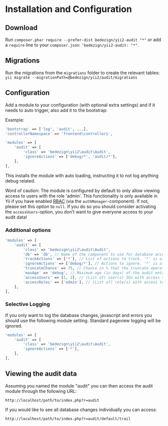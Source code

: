 # Installation and Configuration

## Download

Run `composer.phar require --prefer-dist bedezign/yii2-audit "*"` or add a `require` line to your `composer.json`: `'bedezign/yii2-audit: "*"`.

## Migrations

Run the migrations from the `migrations` folder to create the relevant tables:  `yii migrate --migrationPath=@bedezign/yii2/audit/migrations`

## Configuration

Add a module to your configuration (with optional extra settings) and if it needs to auto trigger, also add it to the bootstrap:

Example:

```php
'bootstrap' => ['log', 'audit', ...],
'controllerNamespace' => 'frontend\controllers',

'modules' => [
    'audit' => [
        'class' => 'bedezign\yii2\audit\Audit',
        'ignoreActions' => ['debug/*', 'audit/*'],
    ],
],
```

This installs the module with auto loading, instructing it to not log anything debug related.

Word of caution: The module is configured by default to only allow viewing access to users with the role 'admin'. This functionality is only available in Yii if you have enabled [RBAC](http://www.yiiframework.com/doc-2.0/guide-security-authorization.html#role-based-access-control-rbac) (via the `authManager`-component). If not, please set this option to `null`. If you do so you should consider activating the `accessUsers`-option, you don't want to give everyone access to your audit data!


### Additional options

```php
'modules' => [
    'audit' => [
        'class' => 'bedezign\yii2\audit\Audit',
        'db' => 'db', // Name of the component to use for database access
        'trackActions' => ['*'], // List of actions to track. '*' is allowed as the last character to use as wildcard
        'ignoreActions' => ['debug/*'], // Actions to ignore. '*' is allowed as the last character to use as wildcard (eg 'debug/*')
        'truncateChance' => 75, // Chance in % that the truncate operation will run, false to not run at all
        'maxAge' => 'debug', // Maximum age (in days) of the audit entries before they are truncated
        'accessUsers' => [1, 2], // (List of) user(s) IDs with access to the viewer, null for everyone (if the role matches)
        'accessRoles' => ['admin'], // (List of) role(s) with access to the viewer, null for everyone (if the user matches)
    ],
],
```

### Selective Logging

If you only want to log the database changes, javascript and errors you should use the following module setting. Standard pageview logging will be ignored.

```php
'modules' => [
    'audit' => [
        'class' => 'bedezign\yii2\audit\Audit',
        'ignoreActions' => ['*'],
    ],
],
```

## Viewing the audit data

Assuming you named the module "audit" you can then access the audit module through the following URL:

```
http://localhost/path/to/index.php?r=audit
```

If you would like to see all database changes individually you can access:

```
http://localhost/path/to/index.php?r=audit/default/trail
```
